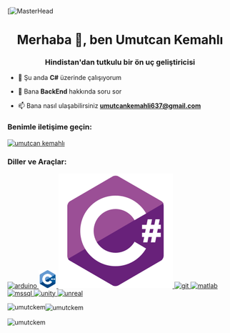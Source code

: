 [![MasterHead](https://media.licdn.com/dms/image/D4D16AQGT92gjjtBKg/profile-displaybackgroundimage-shrink_350_1400/0/1674153278110?e=1687996800&v=beta&t=kBalXjs0xtLI4iKhyCmS6hE8z-40PKhLzPkqqIzks)

<h1 align="center">Merhaba 👋, ben Umutcan Kemahlı</h1>
<h3 align="center">Hindistan'dan tutkulu bir ön uç geliştiricisi</h3>

- 🔭 Şu anda **C#** üzerinde çalışıyorum

- 💬 Bana **BackEnd** hakkında soru sor

- 📫 Bana nasıl ulaşabilirsiniz **umutcankemahli637@gmail.com**

<h3 align="left">Benimle iletişime geçin:</h3>
<p align="left">
<a href="https://linkedin.com/in/umutcan kemahlı" target="blank"><img align="center" src="https://raw.githubusercontent.com/rahuldkjain/github-profile-readme-generator/master/src/images/icons/Social/linked-in-alt.svg" alt="umutcan kemahlı" height="30" width="40" /></a>
</p>

<h3 align="left">Diller ve Araçlar:</h3>
<p align="left"> <a href="https://www.arduino.cc/" target="_blank" rel="noreferrer"> <img src="https://cdn.worldvectorlogo.com/logos/arduino-1.svg" alt="arduino" width="40" height="40"/> </a> <a href="https://www.w3schools.com/cpp/" target="_blank" rel="noreferrer"> <img src="https://raw.githubusercontent.com/devicons/devicon/master/icons/cplusplus/cplusplus-original.svg" alt="cplusplus" width="40" height="40"/> </a> <a href="https://www.w3schools.com/cs/" hedef="_blank" rel="noreferrer"> <img src="https://raw.githubusercontent.com/devicons/devicon/master/icons/csharp/csharp-original.svg" alt="csharp" genişlik="40" yükseklik="40"/> </a> <a href="https://git-scm.com/" hedef="_blank" rel="noreferrer"> <img src="https://www.vectorlogo.zone/logos/git-scm/git-scm-icon.svg" alt="git" genişlik="40" yükseklik="40"/> </a> <a href="https://www.mathworks.com/" hedef="_blank" rel="noreferrer"> <img src="https://upload.wikimedia.org/wikipedia/commons/2/21/Matlab_Logo.png" alt="matlab" width="40" height="40"/> </a> <a href="https://www.microsoft.com/tr-tr/sql-server" target="_blank" rel="noreferrer"> <img src="https://www.svgrepo.com/show/303229/microsoft-sql-server-logo.svg" alt="mssql" width="40" height="40"/> </a> <a href="https://unity.com/" target="_blank" rel="noreferrer"> <img src="https://www.vectorlogo.zone/logos/unity3d/unity3d-icon.svg" alt="unity" width="40" height="40"/> </a> <a href="https://unrealengine.com/" target="_blank" rel="noreferrer"> <img src="https://raw.githubusercontent.com/kenangundogan/fontisto/036b7eca71aab1bef8e6a0518f7329f13ed62f6b/icons/svg/brand/unreal-engine.svg" alt="unreal" width="40" height="40"/> </a> </p>

<p><img align="left" src="https://github-readme-stats.vercel.app/api/top-langs?username=umutckem&show_icons=true&locale=tr&layout=compact" alt="umutckem" /></p>

<p> <img align="center" src="https://github-readme-stats.vercel.app/api?username=umutckem&show_icons=true&locale=tr" alt="umutckem" /></p>

<p><img align="center" src="https://github-readme-streak-stats.herokuapp.com/?user=umutckem&" alt="umutckem" /></p>
